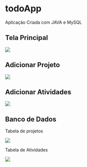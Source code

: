 # todoApp
 Aplicação Criada com JAVA e MySQL

<h2> Tela Principal</h2>

<img src="https://user-images.githubusercontent.com/102700138/201223765-eacd31b2-86dd-4fa6-b44c-8cedb84b6ba4.jpg">

<h2> Adicionar Projeto</h2>

<img src="https://user-images.githubusercontent.com/102700138/201222731-dd4d7ea0-9b4a-441f-9a21-cac004db27bf.jpg">

<h2> Adicionar Atividades</h2>

<img src="https://user-images.githubusercontent.com/102700138/201223011-b3723c20-bf1b-4283-82cd-35454e5fcfa9.jpg">

<h2> Banco de Dados</h2>
<p>Tabela de projetos</p>
<img src="https://user-images.githubusercontent.com/102700138/201223005-cdb8f963-a7ea-4602-bc21-a5625dabc35e.jpg">

<p>Tabela de Atividades</p>
<img src="https://user-images.githubusercontent.com/102700138/201223007-1d517fc9-cb66-4bb5-abbf-ff56c4837e4b.jpg">
